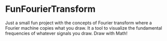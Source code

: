 # FunFourierTransform
Just a small fun project with the concepts of Fourier transform where a Fourier machine copies what you draw. It a tool to visualize the fundamental frequencies of whatever signals you draw. Draw with Math!
